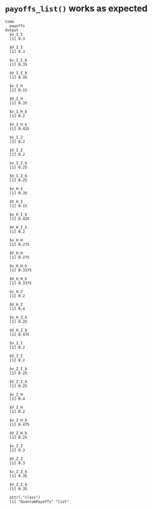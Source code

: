 # `payoffs_list()` works as expected

    Code
      payoffs
    Output
      $v_I_I
      [1] 0.3
      
      $V_I_I
      [1] 0.3
      
      $v_I_I_b
      [1] 0.35
      
      $V_I_I_b
      [1] 0.35
      
      $v_I_H
      [1] 0.15
      
      $V_I_H
      [1] 0.35
      
      $v_I_H_b
      [1] 0.2
      
      $V_I_H_b
      [1] 0.425
      
      $v_I_Z
      [1] 0.2
      
      $V_I_Z
      [1] 0.2
      
      $v_I_Z_b
      [1] 0.25
      
      $V_I_Z_b
      [1] 0.25
      
      $v_H_I
      [1] 0.35
      
      $V_H_I
      [1] 0.15
      
      $v_H_I_b
      [1] 0.425
      
      $V_H_I_b
      [1] 0.2
      
      $v_H_H
      [1] 0.275
      
      $V_H_H
      [1] 0.275
      
      $v_H_H_b
      [1] 0.3375
      
      $V_H_H_b
      [1] 0.3375
      
      $v_H_Z
      [1] 0.2
      
      $V_H_Z
      [1] 0.4
      
      $v_H_Z_b
      [1] 0.25
      
      $V_H_Z_b
      [1] 0.475
      
      $v_Z_I
      [1] 0.2
      
      $V_Z_I
      [1] 0.2
      
      $v_Z_I_b
      [1] 0.25
      
      $V_Z_I_b
      [1] 0.25
      
      $v_Z_H
      [1] 0.4
      
      $V_Z_H
      [1] 0.2
      
      $v_Z_H_b
      [1] 0.475
      
      $V_Z_H_b
      [1] 0.25
      
      $v_Z_Z
      [1] 0.3
      
      $V_Z_Z
      [1] 0.3
      
      $v_Z_Z_b
      [1] 0.35
      
      $V_Z_Z_b
      [1] 0.35
      
      attr(,"class")
      [1] "QuantumPayoffs" "list"          


